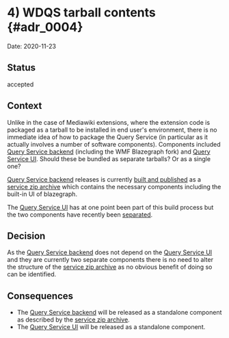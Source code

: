 # 4) WDQS tarball contents {#adr_0004}

Date: 2020-11-23

## Status

accepted

## Context

Unlike in the case of Mediawiki extensions, where the extension code is packaged as a tarball to be installed in end user's environment, there is no immediate idea of how to package the Query Service (in particular as it actually involves a number of software components).
Components included [Query Service backend] (including the WMF Blazegraph fork) and [Query Service UI].
Should these be bundled as separate tarballs? Or as a single one?

[Query Service backend] releases is currently [built and published](https://gerrit.wikimedia.org/r/plugins/gitiles/wikidata/query/rdf/+/refs/heads/master/dist/) as a [service zip archive] which contains the necessary components including the built-in UI of blazegraph.

The [Query Service UI] has at one point been part of this build process but the two components have recently been [separated](https://phabricator.wikimedia.org/T241291).

## Decision

As the [Query Service backend] does not depend on the [Query Service UI] and they are currently two separate components there is no need to alter the structure of the [service zip archive] as no obvious benefit of doing so can be identified.

## Consequences

- The [Query Service backend] will be released as a standalone component as described by the [service zip archive].
- The [Query Service UI] will be released as a standalone component.

[Query Service UI]: https://gerrit.wikimedia.org/r/plugins/gitiles/wikidata/query/gui
[Query Service backend]: https://gerrit.wikimedia.org/r/plugins/gitiles/wikidata/query/rdf
[service zip archive]: https://archiva.wikimedia.org/repository/releases/org/wikidata/query/rdf/service/
